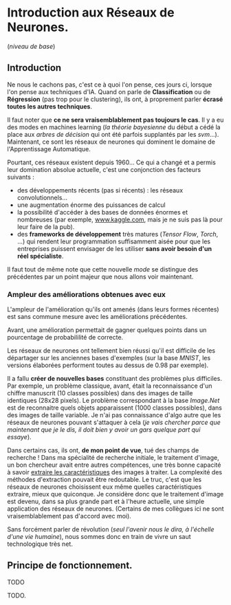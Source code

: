 # Introduction aux Réseaux de Neurones.
(*niveau de base*)


## Introduction
Ne nous le cachons pas, c'est ce à quoi l'on pense, ces jours ci,
lorsque l'on pense aux techniques d'IA.
Quand on parle de **Classification** ou de **Régression** (pas trop pour le
clustering), ils ont, à proprement parler **écrasé toutes les autres techniques**.

Il faut noter que **ce ne sera vraisemblablement pas toujours le cas**. Il y a eu des modes en machines learning (*la théorie bayesienne* du début a cédé la place
aux *arbres de décision* qui ont été parfois supplantés par les *svm*...).
Maintenant, ce sont les réseaux de neurones qui dominent le domaine de l'Apprentissage Automatique.

Pourtant, ces réseaux existent depuis 1960...
Ce qui a changé et a permis leur domination absolue actuelle, c'est une conjonction des facteurs suivants :
- des développements récents (pas si récents) : les réseaux convolutionnels...
- une augmentation énorme des puissances de calcul
- la possibilité d'accéder à des bases de données énormes et nombreuses (par exemple, www.kaggle.com, mais je ne suis pas là pour leur faire de la pub).
- des **frameworks de développement** très matures (*Tensor Flow*, *Torch*, ...)
qui rendent leur programmation suffisamment aisée pour que les entreprises puissent
envisager de les utiliser **sans avoir besoin d'un réel spécialiste**.

Il faut tout de même note que cette nouvelle *mode* se distingue des précédentes
par un point majeur que nous allons voir maintenant.

### Ampleur des améliorations obtenues avec eux
L'ampleur de l'amélioration qu'ils ont amenés (dans leurs formes récentes) est sans commune mesure avec les améliorations précédentes.

Avant, une amélioration permettait de gagner quelques points dans un pourcentage
de probabililité de correcte.

Les réseaux de neurones ont tellement bien réussi qu'il est difficile de les départager sur les anciennes bases d'exemples (sur la base *MNIST*, les versions
élaborées performent toutes au dessus de 0.98 par exemple).

Il a fallu **créer de nouvelles bases** constituant des problèmes plus difficiles.
Par exemple, un problème classique, avant, était la reconnaissance d'un chiffre
manuscrit (10 classes possibles) dans des images de taille identiques (28x28 pixels). Le problème correspondant à la base *Image.Net* est de reconnaitre
quels objets apparaissent (1000 classes possibles), dans des images de taille variable. Je n'ai pas connaissance d'algo autre que les réseaux de neurones
pouvant s'attaquer à cela (*je vais chercher parce que maintenant que je le dis,
il doit bien y avoir un gars quelque part qui essaye*).

Dans certains cas, ils ont, **de mon point de vue**, tué des champs de recherche !
Dans ma spécialité de recherche initiale, le traitement d'image, un bon chercheur
avait entre autres compétences, une très bonne capacité à savoir [extraire les caractéristiques](extractFeatures.md) des images à traiter. La complexité des méthodes d'extraction pouvait être redoutable. Le truc, c'est que les réseaux
de neurones choisissent eux même quelles caractéristiques extraire, mieux que
quiconque. Je considère donc que le traitement d'image est devenu, dans sa plus grande part et à l'heure actuelle, une simple application des réseaux de neurones.
(Certains de mes collègues ici ne sont vraisemblablement pas d'accord avec moi).

Sans forcément parler de révolution
(*seul l'avenir nous le dira, à l'échelle d'une vie humaine*),
nous sommes donc en train de vivre un saut technologique très net.

## Principe de fonctionnement.

TODO










TODO.
